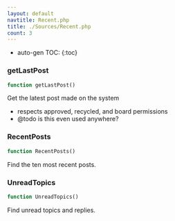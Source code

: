 ```yaml
---
layout: default
navtitle: Recent.php
title: ./Sources/Recent.php
count: 3
---
```

* auto-gen TOC:
{:toc}
### getLastPost

```php
function getLastPost()
```
Get the latest post made on the system

- respects approved, recycled, and board permissions
- @todo is this even used anywhere?

### RecentPosts

```php
function RecentPosts()
```
Find the ten most recent posts.



### UnreadTopics

```php
function UnreadTopics()
```
Find unread topics and replies.



